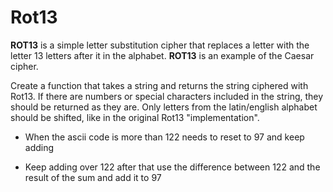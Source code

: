 # Rot13

**ROT13** is a simple letter substitution cipher that replaces a letter with the letter 13 letters after it in the alphabet. **ROT13** is an example of the Caesar cipher.

Create a function that takes a string and returns the string ciphered with Rot13. If there are numbers or special characters included in the string, they should be returned as they are. Only letters from the latin/english alphabet should be shifted, like in the original Rot13 "implementation".

- When the ascii code is more than 122 needs to reset to 97 and keep adding

- Keep adding over 122 after that use the difference between 122 and the result of the sum and add it to 97
